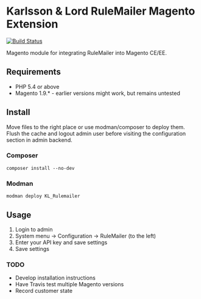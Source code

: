 # Karlsson & Lord RuleMailer Magento Extension

[![Build Status](https://travis-ci.org/karlssonlord/rulemailer.svg)](https://travis-ci.org/karlssonlord/rulemailer)

Magento module for integrating RuleMailer into Magento CE/EE.

## Requirements

- PHP 5.4 or above
- Magento 1.9.* - earlier versions might work, but remains untested

## Install

Move files to the right place or use modman/composer to deploy them. Flush the cache and logout admin user before visiting the configuration section in admin backend.

### Composer

    composer install --no-dev

### Modman

    modman deploy KL_Rulemailer

## Usage

1. Login to admin
1. System menu &rarr; Configuration &rarr; RuleMailer (to the left)
1. Enter your API key and save settings
1. Save settings

### TODO

- Develop installation instructions
- Have Travis test multiple Magento versions
- Record customer state
